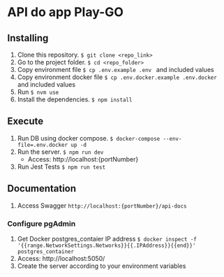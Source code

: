 
# API do app Play-GO

## Installing

1. Clone this repository. `$ git clone <repo_link>`
2. Go to the project folder. `$ cd <repo_folder>`
3. Copy environment file `$ cp .env.example .env ` and included values
4. Copy environment docker file `$ cp .env.docker.example .env.docker ` and included values
6. Run `$ nvm use`
5. Install the dependencies. `$ npm install`

## Execute
1. Run DB using docker compose. `$ docker-compose --env-file=.env.docker up -d ` 
2. Run the server. `$ npm run dev`
    - Access: http://localhost:{portNumber}
3. Run Jest Tests `$ npm run test`


## Documentation
1. Access Swagger `http://localhost:{portNumber}/api-docs ` 

### Configure pgAdmin

1. Get Docker postgres_contaier IP address `$ docker inspect -f '{{range.NetworkSettings.Networks}}{{.IPAddress}}{{end}}' postgres_container ` 
2. Access: http://localhost:5050/
3. Create the server according to your environment variables
